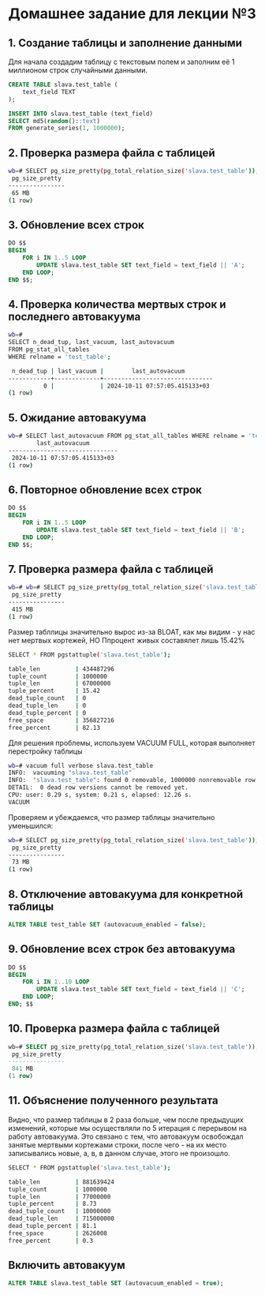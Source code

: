 # Домашнее задание для лекции №3

## 1. Создание таблицы и заполнение данными

Для начала создадим таблицу с текстовым полем и заполним её 1 миллионом строк случайными данными. 

```sql
CREATE TABLE slava.test_table (
    text_field TEXT
);

INSERT INTO slava.test_table (text_field)
SELECT md5(random()::text) 
FROM generate_series(1, 1000000);
```

## 2. Проверка размера файла с таблицей

```bash
wb=# SELECT pg_size_pretty(pg_total_relation_size('slava.test_table'));
 pg_size_pretty
----------------
 65 MB
(1 row)
```

## 3. Обновление всех строк

```sql
DO $$
BEGIN
    FOR i IN 1..5 LOOP
        UPDATE slava.test_table SET text_field = text_field || 'A';
    END LOOP;
END $$;
```

## 4. Проверка количества мертвых строк и последнего автовакуума

```bash
wb=# 
SELECT n_dead_tup, last_vacuum, last_autovacuum
FROM pg_stat_all_tables
WHERE relname = 'test_table';

 n_dead_tup | last_vacuum |        last_autovacuum
------------+-------------+-------------------------------
          0 |             | 2024-10-11 07:57:05.415133+03
(1 row)
```

## 5. Ожидание автовакуума

```bash
wb=# SELECT last_autovacuum FROM pg_stat_all_tables WHERE relname = 'test_table';
        last_autovacuum
-------------------------------
 2024-10-11 07:57:05.415133+03
(1 row)
```

## 6. Повторное обновление всех строк

```sql
DO $$
BEGIN
    FOR i IN 1..5 LOOP
        UPDATE slava.test_table SET text_field = text_field || 'B';
    END LOOP;
END $$;
```

## 7. Проверка размера файла с таблицей

```bash
wb=# wb=# SELECT pg_size_pretty(pg_total_relation_size('slava.test_table'));
 pg_size_pretty
----------------
 415 MB
(1 row)
```

Размер табллицы значительно вырос из-за BLOAT, как мы видим - у нас нет мертвых кортежей, НО Ппроцент живых составялет лишь 15.42%

```bash
SELECT * FROM pgstattuple('slava.test_table');

table_len          | 434487296
tuple_count        | 1000000
tuple_len          | 67000000
tuple_percent      | 15.42
dead_tuple_count   | 0
dead_tuple_len     | 0
dead_tuple_percent | 0
free_space         | 356827216
free_percent       | 82.13
```

Для решения проблемы, используем VACUUM FULL, которая выполняет перестройку таблицы

```bash
wb=# vacuum full verbose slava.test_table
INFO:  vacuuming "slava.test_table"
INFO:  "slava.test_table": found 0 removable, 1000000 nonremovable row versions in 53038 pages
DETAIL:  0 dead row versions cannot be removed yet.
CPU: user: 0.29 s, system: 0.21 s, elapsed: 12.26 s.
VACUUM
```

Проверяем и убеждаемся, что размер таблицы значительно уменьшился:
```bash
wb=# SELECT pg_size_pretty(pg_total_relation_size('slava.test_table'));
 pg_size_pretty
----------------
 73 MB
(1 row)
```

## 8. Отключение автовакуума для конкретной таблицы

```sql
ALTER TABLE test_table SET (autovacuum_enabled = false);
```

## 9. Обновление всех строк без автовакуума

```sql
DO $$
BEGIN
    FOR i IN 1..10 LOOP
        UPDATE slava.test_table SET text_field = text_field || 'C';
    END LOOP;
END; $$
```

## 10. Проверка размера файла с таблицей

```sql
wb=# SELECT pg_size_pretty(pg_total_relation_size('slava.test_table'));
 pg_size_pretty
----------------
 841 MB
(1 row)
```

## 11. Объяснение полученного результата

Видно, что размер таблицы в 2 раза больше, чем после предыдущих изменений, которые мы осуществляли по 5 итерация с перерывом на работу автовакуума. Это связано с тем, что автовакуум освобождал занятые мертвыми кортежами строки, после чего - на их место записывались новые, а, в, в данном случае, этого не произошло.

```bash
SELECT * FROM pgstattuple('slava.test_table');

table_len          | 881639424
tuple_count        | 1000000
tuple_len          | 77000000
tuple_percent      | 8.73
dead_tuple_count   | 10000000
dead_tuple_len     | 715000000
dead_tuple_percent | 81.1
free_space         | 2626008
free_percent       | 0.3
```

## Включить автовакуум

```sql
ALTER TABLE slava.test_table SET (autovacuum_enabled = true);
```

